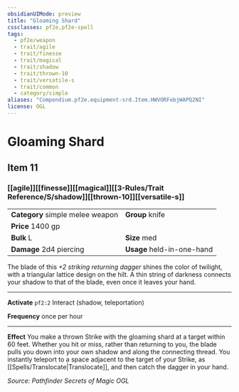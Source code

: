 ```yaml
---
obsidianUIMode: preview
title: "Gloaming Shard"
cssclasses: pf2e,pf2e-spell
tags:
  - pf2e/weapon
  - trait/agile
  - trait/finesse
  - trait/magical
  - trait/shadow
  - trait/thrown-10
  - trait/versatile-s
  - trait/common
  - category/simple
aliases: "Compendium.pf2e.equipment-srd.Item.HWVORFebjWAPQ2NI"
license: OGL
---
```

# Gloaming Shard
## Item 11
### [[agile]][[finesse]][[magical]][[3-Rules/Trait Reference/S/shadow]][[thrown-10]][[versatile-s]]

|  |  |
| -- | -- |
| **Category** simple melee weapon | **Group** knife |
| **Price** 1400 gp |  |
| **Bulk** L | **Size** med |
| **Damage** 2d4 piercing  | **Usage** held-in-one-hand |



The blade of this _+2 striking returning dagger_ shines the color of twilight, with a triangular lattice design on the hilt. A thin string of darkness connects your shadow to that of the blade, even once it leaves your hand.

* * *

**Activate** `pf2:2` Interact (shadow, teleportation)

**Frequency** once per hour

* * *

**Effect** You make a thrown Strike with the gloaming shard at a target within 60 feet. Whether you hit or miss, rather than returning to you, the blade pulls you down into your own shadow and along the connecting thread. You instantly teleport to a space adjacent to the target of your Strike, as [[Spells/Translocate|Translocate]], and then catch the dagger in your hand.

*Source: Pathfinder Secrets of Magic*
*OGL*